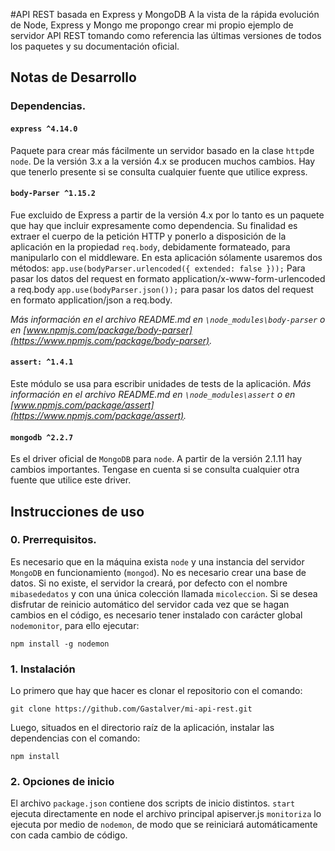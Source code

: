 #API REST basada en Express y MongoDB
A la vista de la rápida evolución de Node, Express y Mongo me propongo crear mi propio ejemplo de servidor API REST tomando como referencia las últimas versiones de todos los paquetes y su documentación oficial.
## Notas de Desarrollo
### Dependencias.
#### `express ^4.14.0`
Paquete para crear más fácilmente un servidor basado en la clase `http`de `node`.
De la versión 3.x a la versión 4.x se producen muchos cambios. Hay que tenerlo presente si se consulta cualquier fuente que utilice express.
#### `body-Parser ^1.15.2`
Fue excluido de Express a partir de la versión 4.x por lo tanto es un paquete que hay que incluir expresamente como dependencia.
 Su finalidad es extraer el cuerpo de la petición HTTP y ponerlo a disposición de la aplicación en la propiedad `req.body`, debidamente formateado, para manipularlo con el middleware.
 En esta aplicación sólamente usaremos dos métodos: 
 `app.use(bodyParser.urlencoded({ extended: false }));` Para pasar los datos del request en formato application/x-www-form-urlencoded a req.body
 `app.use(bodyParser.json());` para pasar los datos del request en formato application/json a req.body.
 
 *Más información en el archivo README.md en `\node_modules\body-parser` o en [www.npmjs.com/package/body-parser](https://www.npmjs.com/package/body-parser).*
#### `assert: ^1.4.1`
Este módulo se usa para escribir unidades de tests de la aplicación.
 *Más información en el archivo README.md en `\node_modules\assert` o en [www.npmjs.com/package/assert](https://www.npmjs.com/package/assert).*
#### `mongodb ^2.2.7`
Es el driver oficial de `MongoDB` para `node`. A partir de la versión 2.1.11 hay cambios importantes. Tengase en cuenta si se consulta cualquier otra fuente que utilice este driver.

## Instrucciones de uso
### 0. Prerrequisitos.
Es necesario que en la máquina exista `node` y una instancia del servidor `MongoDB` en funcionamiento (`mongod`).
No es necesario crear una base de datos. Si no existe, el servidor la creará, por defecto con el nombre `mibasededatos` y con una única colección llamada `micoleccion`.
Si se desea disfrutar de reinicio automático del servidor cada vez que se hagan cambios en el código, es necesario tener instalado con carácter global `nodemonitor`, para ello ejecutar:
```
npm install -g nodemon
```
### 1. Instalación
 Lo primero que hay que hacer es clonar el repositorio con el comando:
  ```
  git clone https://github.com/Gastalver/mi-api-rest.git
  ```
   Luego, situados en el directorio raíz de la aplicación, instalar las dependencias con el comando:
   ```
   npm install
   ```
### 2. Opciones de inicio
El archivo `package.json` contiene dos scripts de inicio distintos. 
`start` ejecuta directamente en node el archivo principal apiserver.js
`monitoriza` lo ejecuta por medio de `nodemon`, de modo que se reiniciará automáticamente con cada cambio de código.